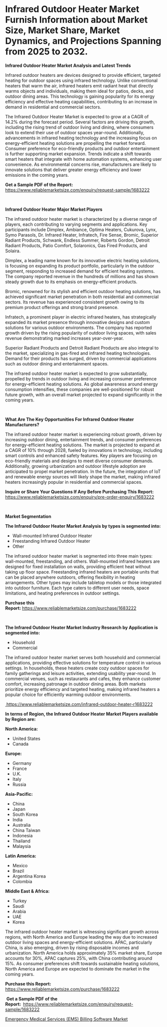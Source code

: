<p><h1>Infrared Outdoor Heater Market Furnish Information about Market Size, Market Share, Market Dynamics, and Projections Spanning from 2025 to 2032.</h1></p><p><strong>Infrared Outdoor Heater Market Analysis and Latest Trends</strong></p>
<p><p>Infrared outdoor heaters are devices designed to provide efficient, targeted heating for outdoor spaces using infrared technology. Unlike conventional heaters that warm the air, infrared heaters emit radiant heat that directly warms objects and individuals, making them ideal for patios, decks, and outdoor dining areas. This technology is gaining popularity for its energy efficiency and effective heating capabilities, contributing to an increase in demand in residential and commercial sectors.</p><p>The Infrared Outdoor Heater Market is expected to grow at a CAGR of 14.2% during the forecast period. Several factors are driving this growth, including the rising trend of outdoor living and dining, where consumers look to extend their use of outdoor spaces year-round. Additionally, advancements in infrared heating technology and the increasing focus on energy-efficient heating solutions are propelling the market forward. Consumer preference for eco-friendly products and outdoor entertainment is further supporting market expansion. Trends indicate a shift towards smart heaters that integrate with home automation systems, enhancing user convenience. As environmental concerns rise, manufacturers are likely to innovate solutions that deliver greater energy efficiency and lower emissions in the coming years.</p></p>
<p><strong>Get a Sample PDF of the Report:&nbsp;</strong> <a href="https://www.reliablemarketsize.com/enquiry/request-sample/1683222?utm_campaign=2995&utm_medium=2&utm_source=Github&utm_content=ia&utm_term=26032025&utm_id=infrared-outdoor-heater">https://www.reliablemarketsize.com/enquiry/request-sample/1683222</a></p>
<p>&nbsp;</p>
<p><strong>Infrared Outdoor Heater Major Market Players</strong></p>
<p><p>The infrared outdoor heater market is characterized by a diverse range of players, each contributing to varying segments and applications. Key participants include Dimplex, Ambiance, Optima Heaters, Cukurova, Lynx, Symo Parasols, Dr. Infrared Heater, Infratech, Fire Sense, Bromic, Superior Radiant Products, Schwank, Endless Summer, Roberts Gordon, Detroit Radiant Products, Patio Comfort, Solaronics, Gas Fired Products, and Solaira.</p><p>Dimplex, a leading name known for its innovative electric heating solutions, is focusing on expanding its product portfolio, particularly in the outdoor segment, responding to increased demand for efficient heating systems. The company reported revenue in the hundreds of millions and has shown steady growth due to its emphasis on energy-efficient products.</p><p>Bromic, renowned for its stylish and efficient outdoor heating solutions, has achieved significant market penetration in both residential and commercial sectors. Its revenue has experienced consistent growth owing to its premium product offerings and strong brand presence.</p><p>Infratech, a prominent player in electric infrared heaters, has strategically expanded its market presence through innovative designs and custom solutions for various outdoor environments. The company has reported growth driven by the rising popularity of outdoor living spaces, with sales revenue demonstrating marked increases year-over-year.</p><p>Superior Radiant Products and Detroit Radiant Products are also integral to the market, specializing in gas-fired and infrared heating technologies. Demand for their products has surged, driven by commercial applications such as outdoor dining and entertainment spaces.</p><p>The infrared outdoor heater market is expected to grow substantially, propelled by trends in outdoor living and increasing consumer preference for energy-efficient heating solutions. As global awareness around energy consumption intensifies, these companies are well-positioned for robust future growth, with an overall market projected to expand significantly in the coming years.</p></p>
<p>&nbsp;</p>
<p><strong>What Are The Key Opportunities For Infrared Outdoor Heater Manufacturers?</strong></p>
<p><p>The infrared outdoor heater market is experiencing robust growth, driven by increasing outdoor dining, entertainment trends, and consumer preferences for energy-efficient heating solutions. The market is projected to expand at a CAGR of 10% through 2028, fueled by innovations in technology, including smart controls and enhanced safety features. Key players are focusing on eco-friendly materials and designs to meet diverse consumer demands. Additionally, growing urbanization and outdoor lifestyle adoption are anticipated to propel market penetration. In the future, the integration of IoT and renewable energy sources will likely shape the market, making infrared heaters increasingly popular in residential and commercial spaces.</p></p>
<p><strong>Inquire or Share Your Questions If Any Before Purchasing This Report:</strong> <a href="https://www.reliablemarketsize.com/enquiry/pre-order-enquiry/1683222?utm_campaign=2995&utm_medium=2&utm_source=Github&utm_content=ia&utm_term=26032025&utm_id=infrared-outdoor-heater">https://www.reliablemarketsize.com/enquiry/pre-order-enquiry/1683222</a></p>
<p>&nbsp;</p>
<p><strong>Market Segmentation</strong></p>
<p><strong>The Infrared Outdoor Heater Market Analysis by types is segmented into:</strong></p>
<p><ul><li>Wall-mounted Infrared Outdoor Heater</li><li>Freestanding Infrared Outdoor Heater</li><li>Other</li></ul></p>
<p><p>The infrared outdoor heater market is segmented into three main types: wall-mounted, freestanding, and others. Wall-mounted infrared heaters are designed for fixed installation on walls, providing efficient heat without taking up floor space. Freestanding infrared heaters are portable units that can be placed anywhere outdoors, offering flexibility in heating arrangements. Other types may include tabletop models or those integrated into outdoor furniture. Each type caters to different user needs, space limitations, and heating preferences in outdoor settings.</p></p>
<p><strong>Purchase this Report:&nbsp;</strong><a href="https://www.reliablemarketsize.com/purchase/1683222?utm_campaign=2995&utm_medium=2&utm_source=Github&utm_content=ia&utm_term=26032025&utm_id=infrared-outdoor-heater">https://www.reliablemarketsize.com/purchase/1683222</a></p>
<p>&nbsp;</p>
<p><strong>The Infrared Outdoor Heater Market Industry Research by Application is segmented into:</strong></p>
<p><ul><li>Household</li><li>Commercial</li></ul></p>
<p><p>The infrared outdoor heater market serves both household and commercial applications, providing effective solutions for temperature control in various settings. In households, these heaters create cozy outdoor spaces for family gatherings and leisure activities, extending usability year-round. In commercial venues, such as restaurants and cafes, they enhance customer comfort, increasing patronage in outdoor dining areas. Both markets prioritize energy efficiency and targeted heating, making infrared heaters a popular choice for efficiently warming outdoor environments.</p></p>
<p><a href="https://www.reliablemarketsize.com/infrared-outdoor-heater-r1683222?utm_campaign=2995&utm_medium=2&utm_source=Github&utm_content=ia&utm_term=26032025&utm_id=infrared-outdoor-heater">&nbsp;https://www.reliablemarketsize.com/infrared-outdoor-heater-r1683222</a></p>
<p><strong>In terms of Region, the Infrared Outdoor Heater Market Players available by Region are:</strong></p>
<p>
    <p> <strong> North America: </strong>
        <ul>
            <li>United States</li>
            <li>Canada</li>
        </ul>
        </p> 
    <p> <strong> Europe: </strong>
        <ul>
            <li>Germany</li>
            <li>France</li>
            <li>U.K.</li>
            <li>Italy</li>
            <li>Russia</li>
        </ul>
        </p> 
    <p> <strong> Asia-Pacific: </strong>
        <ul>
            <li>China</li>
            <li>Japan</li>
            <li>South Korea</li>
            <li>India</li>
            <li>Australia</li>
            <li>China Taiwan</li>
            <li>Indonesia</li>
            <li>Thailand</li>
            <li>Malaysia</li>
        </ul>
        </p> 
    <p> <strong> Latin America: </strong>
        <ul>
            <li>Mexico</li>
            <li>Brazil</li>
            <li>Argentina Korea</li>
            <li>Colombia</li>
        </ul>
        </p> 
    <p> <strong> Middle East & Africa: </strong>
        <ul>
            <li>Turkey</li>
            <li>Saudi</li>
            <li>Arabia</li>
            <li>UAE</li>
            <li>Korea</li>
        </ul>
    </p>
    </p>
<p><p>The infrared outdoor heater market is witnessing significant growth across regions, with North America and Europe leading the way due to increased outdoor living spaces and energy-efficient solutions. APAC, particularly China, is also emerging, driven by rising disposable incomes and urbanization. North America holds approximately 35% market share, Europe accounts for 30%, APAC captures 25%, with China contributing around 15%. As consumer preferences shift towards sustainable heating solutions, North America and Europe are expected to dominate the market in the coming years.</p></p>
<p><strong>Purchase this Report: </strong><a href="https://www.reliablemarketsize.com/purchase/1683222?utm_campaign=2995&utm_medium=2&utm_source=Github&utm_content=ia&utm_term=26032025&utm_id=infrared-outdoor-heater">https://www.reliablemarketsize.com/purchase/1683222</a></p>
<p>&nbsp;<strong>Get a Sample PDF of the Report:&nbsp;&nbsp;</strong><a href="https://www.reliablemarketsize.com/enquiry/request-sample/1683222?utm_campaign=2995&utm_medium=2&utm_source=Github&utm_content=ia&utm_term=26032025&utm_id=infrared-outdoor-heater">https://www.reliablemarketsize.com/enquiry/request-sample/1683222</a></p>
<p><strong></strong></p>
<p><p><a href="https://github.com/rianttegang/Market-Research-Report-List-1/blob/main/emergency-medical-services-ems-billing-software-market.md?utm_campaign=2995&utm_medium=2&utm_source=Github&utm_content=ia&utm_term=26032025&utm_id=infrared-outdoor-heater">Emergency Medical Services (EMS) Billing Software Market</a></p></p>